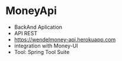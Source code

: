 # MoneyApi
* BackAnd Aplication
* API REST
* https://wendelmoney-api.herokuapp.com
* integration with Money-UI
* Tool: Spring Tool Suite

